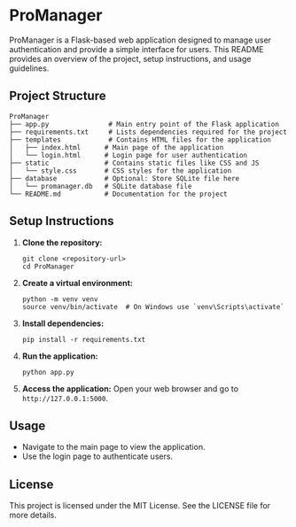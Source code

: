 # ProManager

ProManager is a Flask-based web application designed to manage user authentication and provide a simple interface for users. This README provides an overview of the project, setup instructions, and usage guidelines.

## Project Structure

```
ProManager
├── app.py               # Main entry point of the Flask application
├── requirements.txt     # Lists dependencies required for the project
├── templates            # Contains HTML files for the application
│   ├── index.html      # Main page of the application
│   └── login.html      # Login page for user authentication
├── static              # Contains static files like CSS and JS
│   └── style.css       # CSS styles for the application
├── database            # Optional: Store SQLite file here
│   └── promanager.db   # SQLite database file
└── README.md           # Documentation for the project
```

## Setup Instructions

1. **Clone the repository:**
   ```
   git clone <repository-url>
   cd ProManager
   ```

2. **Create a virtual environment:**
   ```
   python -m venv venv
   source venv/bin/activate  # On Windows use `venv\Scripts\activate`
   ```

3. **Install dependencies:**
   ```
   pip install -r requirements.txt
   ```

4. **Run the application:**
   ```
   python app.py
   ```

5. **Access the application:**
   Open your web browser and go to `http://127.0.0.1:5000`.

## Usage

- Navigate to the main page to view the application.
- Use the login page to authenticate users.

## License

This project is licensed under the MIT License. See the LICENSE file for more details.
